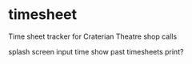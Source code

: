 # timesheet
Time sheet tracker for Craterian Theatre shop calls

splash screen
    input time
    show past timesheets
    print?
    